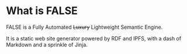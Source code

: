 # What is FALSE

FALSE is a Fully Automated <s>Luxury</s> Lightweight Semantic Engine.

It is a static web site generator powered by RDF and IPFS, with a dash of Markdown and a sprinkle of Jinja.


